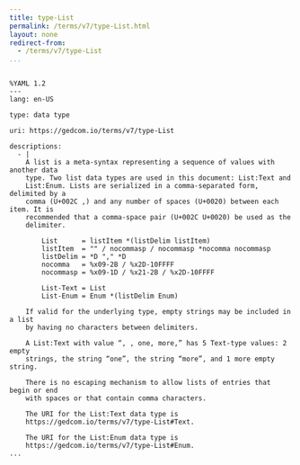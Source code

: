 ```yaml
---
title: type-List
permalink: /terms/v7/type-List.html
layout: none
redirect-from:
  - /terms/v7/type-List
...
```


```

%YAML 1.2
---
lang: en-US

type: data type

uri: https://gedcom.io/terms/v7/type-List

descriptions:
  - |
    A list is a meta-syntax representing a sequence of values with another data
    type. Two list data types are used in this document: List:Text and
    List:Enum. Lists are serialized in a comma-separated form, delimited by a
    comma (U+002C ,) and any number of spaces (U+0020) between each item. It is
    recommended that a comma-space pair (U+002C U+0020) be used as the
    delimiter.
    
        List      = listItem *(listDelim listItem)
        listItem  = "" / nocommasp / nocommasp *nocomma nocommasp
        listDelim = *D "," *D
        nocomma   = %x09-2B / %x2D-10FFFF
        nocommasp = %x09-1D / %x21-2B / %x2D-10FFFF
    
        List-Text = List
        List-Enum = Enum *(listDelim Enum)
    
    If valid for the underlying type, empty strings may be included in a list
    by having no characters between delimiters.
    
    A List:Text with value “, , one, more,” has 5 Text-type values: 2 empty
    strings, the string “one”, the string “more”, and 1 more empty string.
    
    There is no escaping mechanism to allow lists of entries that begin or end
    with spaces or that contain comma characters.
    
    The URI for the List:Text data type is
    https://gedcom.io/terms/v7/type-List#Text.
    
    The URI for the List:Enum data type is
    https://gedcom.io/terms/v7/type-List#Enum.
...

```
